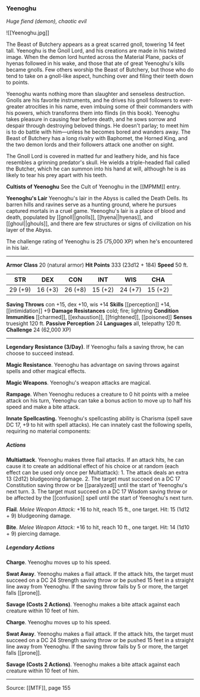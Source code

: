 ### Yeenoghu
_Huge fiend (demon), chaotic evil_

![[Yeenoghu.jpg]]

The Beast of Butchery appears as a great scarred gnoll, towering 14 feet tall. Yeenoghu is the Gnoll Lord, and his creations are made in his twisted image. When the demon lord hunted across the Material Plane, packs of hyenas followed in his wake, and those that ate of great Yeenoghu's kills became gnolls. Few others worship the Beast of Butchery, but those who do tend to take on a gnoll-like aspect, hunching over and filing their teeth down to points.

Yeenoghu wants nothing more than slaughter and senseless destruction. Gnolls are his favorite instruments, and he drives his gnoll followers to ever-greater atrocities in his name, even imbuing some of their commanders with his powers, which transforms them into flinds (in this book). Yeenoghu takes pleasure in causing fear before death, and he sows sorrow and despair through destroying beloved things. He doesn't parlay; to meet him is to do battle with him—unless he becomes bored and wanders away. The Beast of Butchery has a long rivalry with Baphomet, the Horned King, and the two demon lords and their followers attack one another on sight.

The Gnoll Lord is covered in matted fur and leathery hide, and his face resembles a grinning predator's skull. He wields a triple-headed flail called the Butcher, which he can summon into his hand at will, although he is as likely to tear his prey apart with his teeth.

**Cultists of Yeenoghu** See the Cult of Yeenoghu in the [[MPMM]] entry.


**Yeenoghu's Lair** Yeenoghu's lair in the Abyss is called the Death Dells. Its barren hills and ravines serve as a hunting ground, where he pursues captured mortals in a cruel game. Yeenoghu's lair is a place of blood and death, populated by [[gnoll||gnolls]], [[hyena||hyenas]], and [[ghoul||ghouls]], and there are few structures or signs of civilization on his layer of the Abyss.

The challenge rating of Yeenoghu is 25 (75,000 XP) when he's encountered in his lair.




---

**Armor Class** 20 (natural armor)
**Hit Points** 333 (23d12 + 184)
**Speed** 50 ft.

| STR     | DEX     | CON     | INT     | WIS     | CHA     |
|---------|---------|---------|---------|---------|---------|
| 29 (+9) | 16 (+3) | 26 (+8) | 15 (+2) | 24 (+7) | 15 (+2) |

**Saving Throws** con +15, dex +10, wis +14
**Skills** [[perception]] +14, [[intimidation]] +9
**Damage Resistances** cold; fire; lightning
**Condition Immunities** [[charmed]], [[exhaustion]], [[frightened]], [[poisoned]]
**Senses** truesight 120 ft.
**Passive Perception** 24
**Languages** all, telepathy 120 ft.
**Challenge** 24 (62,000 XP)

---

**Legendary Resistance (3/Day)**. If Yeenoghu fails a saving throw, he can choose to succeed instead.

**Magic Resistance**. Yeenoghu has advantage on saving throws against spells and other magical effects.

**Magic Weapons**. Yeenoghu's weapon attacks are magical.

**Rampage**. When Yeenoghu reduces a creature to 0 hit points with a melee attack on his turn, Yeenoghu can take a bonus action to move up to half his speed and make a bite attack.

**Innate Spellcasting.** Yeenoghu's spellcasting ability is Charisma (spell save DC 17, +9 to hit with spell attacks). He can innately cast the following spells, requiring no material components:

##### Actions
**Multiattack**. Yeenoghu makes three flail attacks. If an attack hits, he can cause it to create an additional effect of his choice or at random (each effect can be used only once per Multiattack): 1. The attack deals an extra 13 (2d12) bludgeoning damage. 2. The target must succeed on a DC 17 Constitution saving throw or be [[paralyzed]] until the start of Yeenoghu's next turn. 3. The target must succeed on a DC 17 Wisdom saving throw or be affected by the [[confusion]] spell until the start of Yeenoghu's next turn.

**Flail**. _Melee Weapon Attack:_ +16 to hit, reach 15 ft., one target. Hit: 15 (1d12 + 9) bludgeoning damage.

**Bite**. _Melee Weapon Attack:_ +16 to hit, reach 10 ft., one target. Hit: 14 (1d10 + 9) piercing damage.

##### Legendary Actions
**Charge**. Yeenoghu moves up to his speed.

**Swat Away**. Yeenoghu makes a flail attack. If the attack hits, the target must succeed on a DC 24 Strength saving throw or be pushed 15 feet in a straight line away from Yeenoghu. If the saving throw fails by 5 or more, the target falls [[prone]].

**Savage (Costs 2 Actions)**. Yeenoghu makes a bite attack against each creature within 10 feet of him.

**Charge**. Yeenoghu moves up to his speed.

**Swat Away**. Yeenoghu makes a flail attack. If the attack hits, the target must succeed on a DC 24 Strength saving throw or be pushed 15 feet in a straight line away from Yeenoghu. If the saving throw fails by 5 or more, the target falls [[prone]].

**Savage (Costs 2 Actions)**. Yeenoghu makes a bite attack against each creature within 10 feet of him.


---

Source: [[MTF]], page 155